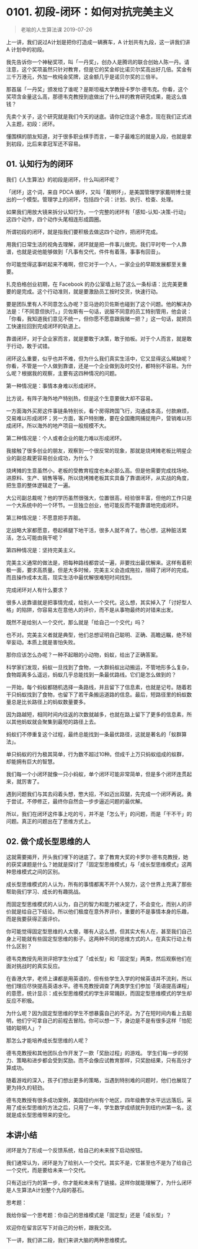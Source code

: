 # 0101. 初段-闭环：如何对抗完美主义
> 老喻的人生算法课
2019-07-26

上一讲，我们说过A计划是把你打造成一辆赛车，A 计划共有九段，这一讲我们讲 A 计划中的初段。

我先告诉你一个神秘奖项，叫「一丹奖」，创办人是腾讯的联合创始人陈一丹。请注意，这个奖项虽然只针对教育，但是它的奖金却比诺贝尔奖高出好几倍。奖金有三千万港元，外加一枚纯金奖牌，这金额几乎是诺贝尔奖的三倍半。

那首届「一丹奖」颁发给了谁呢？是斯坦福大学教授卡罗尔·德韦克。你看，这个奖项含金量这么高，那德韦克教授到底做出了什么样的教育研究成果，能这么值钱？

先卖个关子，这个研究就是我们今天的谜底。请你记住这个悬念，现在我们正式进入主题，初段：闭环。

懂围棋的朋友知道，对于很多职业棋手而言，一辈子最难忘的就是入段，也就是拿到初段，比后来拿冠军还不容易。

## 01. 认知行为的闭环

我们《人生算法》的初段是闭环，什么叫闭环呢？

「闭环」这个词，来自 PDCA 循环，又叫「戴明环」，是美国管理学家戴明博士提出的一个模型。管理学上的闭环，包括四个词：计划、执行、检查、处理。

如果我们用放大镜来拆分认知行为，一个完整的闭环有「感知-认知-决策-行动」这四个动作，四个动作头尾相连形成圆圈。

所谓初段的闭环，就是指我们要积极去做这四个动作，把闭环完成。

用我们日常生活的视角去理解，闭环就是把一件事儿做完。我们平时夸一个人靠谱，也就是说他能够做到「凡事有交代，件件有着落，事事有回音」。

你可能觉得这事听起来不难啊，但它对于一个人，一家企业的早期发展都至关重要。

扎克伯格创业初期，在 Facebook 的办公室墙上贴了这么一条标语：比完美更重要的是完成。这个行动准则，就是要激励员工按时交货，快速行动。

要是团队里有人不同意怎么办呢？亚马逊的贝佐斯也碰到了这个问题。他的解决办法是：「不同意但执行。」贝佐斯有一句话，说服不同意的员工特别管用，他会说：「你看，我知道我们意见不统一，但你愿不愿意跟我赌一把？」这一句话，就把员工快速拉回到完成闭环的轨道上。

靠谱闭环，对于企业家而言，就是要敢于决策，敢于拍板。对于个人而言，就是敢于行动，敢于试错。

闭环这么重要，似乎也并不难，但为什么我们真实生活中，它又显得这么稀缺呢？你看，不管是一个人做到靠谱，还是一个企业做到及时交付，都特别不容易。为什么呢？根据我的观察，主要有这四种情况的问题。

第一种情况是：事情本身难以形成闭环。

比方说，有阵子海外地产特别热，但是这个生意要做大却不容易。

一方面海外买房这件事链条特别长，看个房得跨国飞行，沟通成本高，付款麻烦，交易难以形成闭环；另一方面，客户特别散，要在全国撒网捕捉用户，营销难以形成闭环。所以海外的地产项目一般规模不大。

第二种情况是：个人或者企业的能力难以形成闭环。

我接触了很多创业的朋友，观察到一个很反常的现象，那就是烧烤摊老板比明星企业的副总裁更容易创业成功，为什么？

烧烤摊的生意虽然小，老板的受教育程度也未必那么高。但是他需要完成找场地、进原料、生产、销售等等。所以烧烤摊老板其实具备了靠谱闭环，从实战的角度，把生意的整体逻辑走了一遍。

大公司副总裁呢？他的学历虽然很强大，位置很高，经验很丰富，但他的工作只是一个大系统中的一个环节。一旦独立创业，他可能反而不能靠谱地完成闭环。

第三种情况是：不愿意把手弄脏。

定战略大家都愿意，卷起裤腿下地干活，很多人就不肯了。他心想，这种脏活累活，怎么可能由我干呢？

第四种情况是：坚持完美主义。

完美主义通常的做法是，把每种路线都尝试一遍，非要找出最优解来。这样有着积极一面，要求高质量。但是大多时候，完美主义会造成拖拉，阻碍了闭环的完成。而且操作成本太高，现实生活中最优解很难短时间找到。

完成闭环对人有什么要求？

很多人说靠谱就是把事情完成，给别人一个交代。这么想，其实掉入了「讨好型人格」的陷阱，你容易太在意他人的评价，而不是从事物最终的对错来出发。

既然不是给别人一个交代，那么就是「给自己一个交代」吗？

也不对。完美主义者就是典型，他们总想证明自己聪明、正确、高瞻远瞩，绝不轻举妄动。本质上就是害怕失败。

那你应该怎么办呢？一种不起眼的小动物，蚂蚁，给出了正确答案。

科学家们发现，蚂蚁一旦找到了食物，一大群蚂蚁出动搬运，不管地形多么复杂，食物距离多么遥远，蚂蚁几乎总能找到一条最优路线。它们是怎么做到的？

一开始，每个蚂蚁都随机选择一条路线，并且留下了信息素，也就是记号。随着若干只蚂蚁找到了食物，也留下了若干条搬运道路的信息。最后，短路径里的蚂蚁数量总是比长路径上的蚂蚁数量要多。

因为路越短，相同时间内往返的次数就越多，也就在路上留下了更多的信息素，所以其他蚂蚁就会聚集到最短的路径上去。

蚂蚁们不停重复这个过程，最终总能找到一条最优路径，这就是著名的「蚁群算法」。

单只蚂蚁的行为极其简单，行为数不超过10种。但成千上万只蚂蚁组成的蚁群，却能拥有巨大的智慧。

我们每一个小闭环就像一只小蚂蚁，单个闭环可能非常简单，但是多个闭环连贯起来，就厉害了。

遇到问题我们与其去闷着头想，憋大招，不如迈出双腿，先完成一个闭环再说。勇于尝试，不停修正，最终你自然会一步步逼近问题的最优解。

所以，我们在闭环这件事上吃的亏，并不是「怎么干」的问题，而是「干不干」的问题。真正的问题出在了思维方式上。

## 02. 做个成长型思维的人

这就需要揭开，开头我们埋下的谜底了。拿了教育大奖的卡罗尔·德韦克教授，她的获奖课题是什么？她就是探讨了「固定型思维模式」与「成长型思维模式」这两种思维模式之间的区别。

成长型思维模式的人认为，所有的事情都离不开个人努力，这个世界上充满了那些帮助我们学习、成长的有趣挑战。

而固定型思维模式的人认为，自己的智力和能力被决定了，不会变化，而别人的评价就是给自己下结论。所以他们极度在意外界评价，重要的不是事情本身的乐趣，而是我要获得正面评价。

你可能觉得固定型思维的人太傻，哪有人这么想，但其实大有人在，甚至我们自己身上可能就有些固定型思维的影子。这两种不同的思维方式的人，在真实行动上有什么区别？

德韦克教授先用测评把学生分成了「成长型」和「固定型」两类，然后观察他们在面对挑战时的真实反应。

在香港大学，老师上课都是用英语的，但有些学生入学的时候英语并不流利，所以他们理应尽快提高英语水平。德韦克教授调查了两类学生们参加「英语提高课程」的意愿，统计显示：成长型思维模式的学生非常踊跃，而固定型思维模式的学生却反应不积极。

为什么呢？因为固定型思维的学生不想暴露自己的不足。为了在短时间内看上去聪明，他们宁可拿自己的前程去冒险。你可以想一下，身边是不是有很多这样「怕犯错的聪明人」？

那怎么才能培养成长型思维的人呢？

德韦克教授和其他团队合作开发了一款「奖励过程」的游戏。 学生们每一步的努力、策略和进步都会受到奖励。而不会像应试教育那样，只奖励结果，只有高分才算成功。

随着游戏的深入，孩子们想出更多的策略，当遇到特别难的问题时，他们也展现了更为持久的韧劲。

德韦克教授有很多成功案例，美国纽约州有个地区，四年级教学水平远远落后。采用了成长型思维的方法之后，只用了一年，学生数学成绩就升到纽约州第一名，这就是成长型思维带来的变化。

## 本讲小结

闭环是为了形成一个反馈系统，给自己的未来按下启动按钮。

我们通常认为，闭环是为了给别人一个交代。其实不是，它甚至也不是为了给自己一个交代，而是要给未来一个交代。

只有迈出行为的第一步，你才能和未来有了链接。这样你就能理解了，为什么闭环是人生算法A计划整个九段的基石。

思考题：

我给你留一个思考题：你自己的思维模式是「固定型」还是「成长型」？

欢迎你在留言区写下对自己的分析，跟我交流。

下一讲，我们讲二段，我们来讲大脑的两种思维模式。


